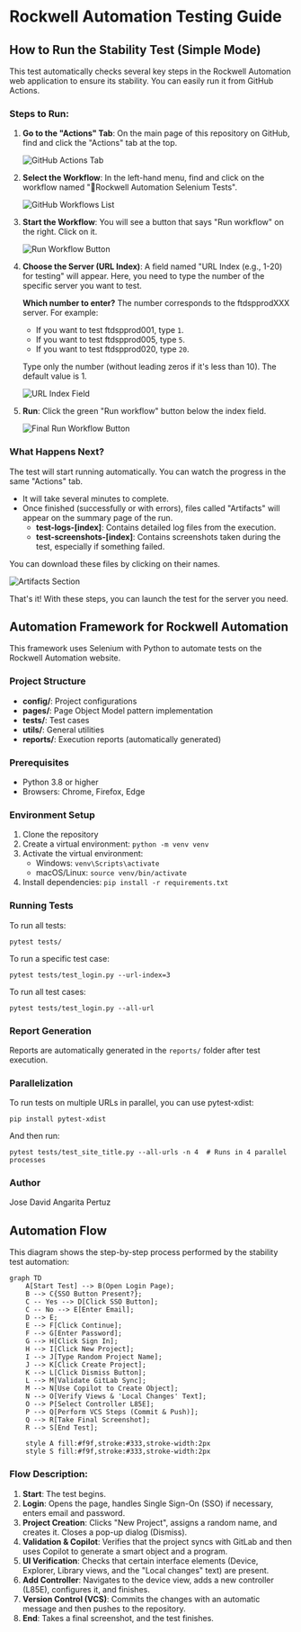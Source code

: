 # Rockwell Automation Testing Guide

## How to Run the Stability Test (Simple Mode)

This test automatically checks several key steps in the Rockwell Automation web application to ensure its stability. You can easily run it from GitHub Actions.

### Steps to Run:

1. **Go to the "Actions" Tab**: On the main page of this repository on GitHub, find and click the "Actions" tab at the top.

   ![GitHub Actions Tab](assets/images/github-actions-tab.png)

2. **Select the Workflow**: In the left-hand menu, find and click on the workflow named "🤖Rockwell Automation Selenium Tests".

   ![GitHub Workflows List](assets/images/github-workflows-list.png)

3. **Start the Workflow**: You will see a button that says "Run workflow" on the right. Click on it.

   ![Run Workflow Button](assets/images/run-workflow-button.png)

4. **Choose the Server (URL Index)**: A field named "URL Index (e.g., 1-20) for testing" will appear. Here, you need to type the number of the specific server you want to test.

   **Which number to enter?** The number corresponds to the ftdspprodXXX server. For example:
   - If you want to test ftdspprod001, type `1`.
   - If you want to test ftdspprod005, type `5`.
   - If you want to test ftdspprod020, type `20`.

   Type only the number (without leading zeros if it's less than 10). The default value is 1.

   ![URL Index Field](assets/images/url-index-field.png)

5. **Run**: Click the green "Run workflow" button below the index field.

   ![Final Run Workflow Button](assets/images/final-run-button.png)

### What Happens Next?

The test will start running automatically. You can watch the progress in the same "Actions" tab.

- It will take several minutes to complete.
- Once finished (successfully or with errors), files called "Artifacts" will appear on the summary page of the run.
  - **test-logs-[index]**: Contains detailed log files from the execution.
  - **test-screenshots-[index]**: Contains screenshots taken during the test, especially if something failed.

You can download these files by clicking on their names.

![Artifacts Section](assets/images/artifacts-section.png)

That's it! With these steps, you can launch the test for the server you need.

## Automation Framework for Rockwell Automation

This framework uses Selenium with Python to automate tests on the Rockwell Automation website.

### Project Structure

- **config/**: Project configurations
- **pages/**: Page Object Model pattern implementation
- **tests/**: Test cases
- **utils/**: General utilities
- **reports/**: Execution reports (automatically generated)

### Prerequisites

- Python 3.8 or higher
- Browsers: Chrome, Firefox, Edge

### Environment Setup

1. Clone the repository
2. Create a virtual environment: `python -m venv venv`
3. Activate the virtual environment:
   - Windows: `venv\Scripts\activate`
   - macOS/Linux: `source venv/bin/activate`
4. Install dependencies: `pip install -r requirements.txt`

### Running Tests

To run all tests:
```
pytest tests/
```

To run a specific test case:
```
pytest tests/test_login.py --url-index=3
```

To run all test cases:
```
pytest tests/test_login.py --all-url
```

### Report Generation

Reports are automatically generated in the `reports/` folder after test execution.

### Parallelization

To run tests on multiple URLs in parallel, you can use pytest-xdist:

```
pip install pytest-xdist
```

And then run:

```
pytest tests/test_site_title.py --all-urls -n 4  # Runs in 4 parallel processes
```

### Author

Jose David Angarita Pertuz

## Automation Flow

This diagram shows the step-by-step process performed by the stability test automation:

```mermaid
graph TD
    A[Start Test] --> B(Open Login Page);
    B --> C{SSO Button Present?};
    C -- Yes --> D[Click SSO Button];
    C -- No --> E[Enter Email];
    D --> E;
    E --> F[Click Continue];
    F --> G[Enter Password];
    G --> H[Click Sign In];
    H --> I[Click New Project];
    I --> J[Type Random Project Name];
    J --> K[Click Create Project];
    K --> L[Click Dismiss Button];
    L --> M[Validate GitLab Sync];
    M --> N[Use Copilot to Create Object];
    N --> O[Verify Views & 'Local Changes' Text];
    O --> P[Select Controller L85E];
    P --> Q[Perform VCS Steps (Commit & Push)];
    Q --> R[Take Final Screenshot];
    R --> S[End Test];

    style A fill:#f9f,stroke:#333,stroke-width:2px
    style S fill:#f9f,stroke:#333,stroke-width:2px
```

### Flow Description:

1. **Start**: The test begins.
2. **Login**: Opens the page, handles Single Sign-On (SSO) if necessary, enters email and password.
3. **Project Creation**: Clicks "New Project", assigns a random name, and creates it. Closes a pop-up dialog (Dismiss).
4. **Validation & Copilot**: Verifies that the project syncs with GitLab and then uses Copilot to generate a smart object and a program.
5. **UI Verification**: Checks that certain interface elements (Device, Explorer, Library views, and the "Local changes" text) are present.
6. **Add Controller**: Navigates to the device view, adds a new controller (L85E), configures it, and finishes.
7. **Version Control (VCS)**: Commits the changes with an automatic message and then pushes to the repository.
8. **End**: Takes a final screenshot, and the test finishes.